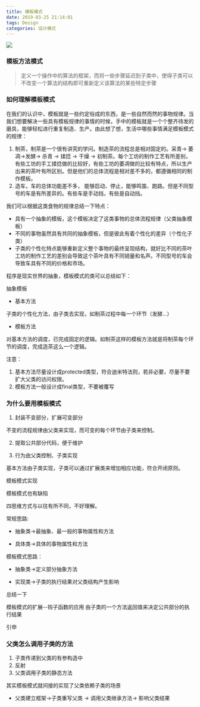 ```yaml
---
title: 模板模式
date: 2019-03-25 21:14:01
tags: Design
categories: 设计模式
---
```


![](http://posw9yxeh.bkt.clouddn.com/images/common/gratisography-271-thumbnail-small.jpg)
<!-- more -->
### 模板方法模式

>定义一个操作中的算法的框架，而将一些步骤延迟到子类中，使得子类可以不改变一个算法的结构即可重新定义该算法的某些特定步骤

### 如何理解模板模式
在我们的认识中，模板就是一些约定俗成的东西，是一些自然而然的事物规律。当我们想要解决一些具有模板规律的事情的时候，手中的模板就是一个个整齐待发的磨具，能够轻松进行重复制造、生产。由此想了想，生活中哪些事情满足模板模式的规律：
1. 制茶，制茶是一个很有讲究的学问。制造茶的流程总是相对固定的。采青-> 萎凋->发酵-> 杀青 -> 揉捻 -> 干燥 -> 初制茶。每个工坊的制作工艺有所差别，有些工坊的手工揉捻做的比较好，有些工坊的萎凋做的比较有特点，所以生产出来的茶叶有所区别。但是他们的总体流程是相对差不多的，都遵循相同的制作模板。
2. 造车，车的总体功能差不多， 能够启动、停止，能够鸣笛、跑路。但是不同型号的车是有所差异的。有些车是手动挡，有些是自动挡。

我们可以根据这类食物的规律总结一下特点：
+ 具有一个抽象的模板，这个模板决定了这类事物的总体流程规律（父类抽象模板）
+ 不同的事物虽然具有共同的抽象模板，但是彼此有着个性化的差异（个性化子类）
+ 子类的个性化特点能够重新定义整个事物的最终呈现结构，就好比不同的茶叶工坊的制作工艺的差别会导致这个茶叶具有不同销量和名声。不同型号的车会导致车具有不同的价格和市场。

程序是现实世界的抽象，模板模式的类可以总结如下：

抽象模板

+ 基本方法

子类的个性化方法，由子类去实现，如制茶过程中每一个环节（发酵...）

+ 模板方法

对基本方法的调度，已完成固定的逻辑。如制茶这样的模板方法就是将制茶每个环节的调度，完成造茶这么一个逻辑。

注意：
1. 基本方法尽量设计成protected类型，符合迪米特法则，若非必要，尽量不要扩大父类的访问权限。
2. 模板方法一般设计成final类型，不要被覆写

### 为什么要用模板模式
1. 封装不变部分，扩展可变部分

不变的流程规律由父类来实现，而可变的每个环节由子类来控制。

2. 提取公共部分代码，便于维护

3. 行为由父类控制、子类实现

基本方法由子类实现，子类可以通过扩展类来增加相应功能，符合开闭原则。

模板模式实现


模板模式也有缺陷

四思维方式与以往有所不同，不好理解。

常规思路:

+ 抽象类->最抽象、最一般的事物属性和方法

+ 具体类->具体的事物属性和方法

模板模式思路：

+ 抽象类->定义部分抽象方法

+ 实现类->子类的执行结果对父类结构产生影响

总结一下

模板模式的扩展--钩子函数的应用
由子类的一个方法返回值来决定公共部分的执行结果

引申
### 父类怎么调用子类的方法
1. 子类传递到父类的有参构造中
2. 反射
3. 父类调用子类的静态方法

其实模板模式就间接的实现了父类依赖子类的场景
+ 父类建立框架->子类重写父类 -> 调用父类继承方法-> 影响父类结果




